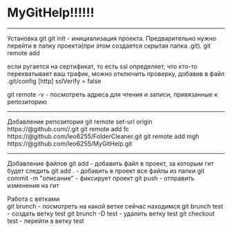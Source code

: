# MyGitHelp!!!!!!
----------------
Установка git
git init - инициализация проекта. Предварительно нужно перейти в папку проекта(при этом создается скрытая папка .git).
git remote add 

если ругается на сертификат, то есть ssl определяет, что кто-то перехватывает ваш трафик, можно отключить проверку, добавив в файл .git/config
[http]
	sslVerify = false
	
git remote -v - посмотреть адреса для чтения и записи, привязанные к репозиторию

----------------
Добавление репозитория
git remote set-url origin https://<githubtoken>@github.com/<username>/<repositoryname>.git
git remote add fc https://<githubtoken>@github.com/leo6255/FolderCleaner.git
git remote add mgh https://<githubtoken>@github.com/leo6255/MyGitHelp.git

----------------

Добавление файлов
git add <file>  - добавить файл в проект, за которым гит будет следить
git add .  - добавить в проект все файлы из папки
git commit -m "описание" - фиксирует проект
git push <rep name> - отправить изменения на гит
  
Работа с ветками  
git brunch - посмотреть на какой ветке сейчас находимся
git brunch test - создать ветку test
git brunch -D test - удалить ветку test
git checkout test - перейти в ветку test
